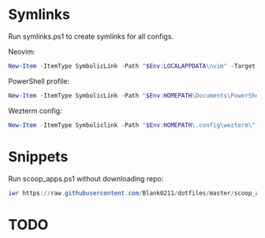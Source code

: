 # Symlinks
Run symlinks.ps1 to create symlinks for all configs.

Neovim:
```powershell
New-Item -ItemType SymbolicLink -Path "$Env:LOCALAPPDATA\nvim" -Target "$Env:HOMEPATH\dotfiles\nvim" -Force
```

PowerShell profile:
```powershell
New-Item -ItemType SymbolicLink -Path "$Env:HOMEPATH\Documents\PowerShell\" -Name "Microsoft.PowerShell_profile.ps1" -Target "$Env:HOMEPATH\dotfiles\PS_profile.ps1" -Force
```

Wezterm config:
```powershell
New-Item -ItemType Symboliclink -Path "$Env:HOMEPATH\.config\wezterm\" -Target "$Env:HOMEPATH\dotfiles\wezterm\" -Force
```
# Snippets
Run scoop_apps.ps1 without downloading repo:
```powershell
iwr https://raw.githubusercontent.com/Blank0211/dotfiles/master/scoop_apps.ps1 | iex
```

# TODO

